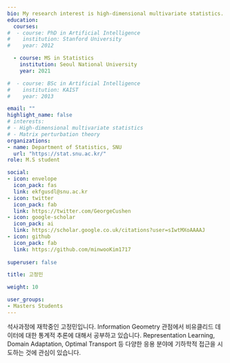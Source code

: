 ```yaml
---
bio: My research interest is high-dimensional multivariate statistics.
education:
  courses:
#  - course: PhD in Artificial Intelligence 
#    institution: Stanford University
#    year: 2012

  - course: MS in Statistics
    institution: Seoul National University
    year: 2021

#  - course: BSc in Artificial Intelligence
#    institution: KAIST
#    year: 2013

email: ""
highlight_name: false
# interests:
# - High-dimensional multivariate statistics
# - Matrix perturbation theory
organizations:
- name: Department of Statistics, SNU
  url: "https://stat.snu.ac.kr/"
role: M.S student

social:
- icon: envelope
  icon_pack: fas
  link: ekfgusdl@snu.ac.kr
- icon: twitter
  icon_pack: fab
  link: https://twitter.com/GeorgeCushen
- icon: google-scholar
  icon_pack: ai
  link: https://scholar.google.co.uk/citations?user=sIwtMXoAAAAJ
- icon: github
  icon_pack: fab
  link: https://github.com/minwooKim1717
  
superuser: false

title: 고정민

weight: 10

user_groups:
- Masters Students
---
```


석사과정에 재학중인 고정민입니다. Information Geometry 관점에서 비유클리드 데이터에 대한 통계적 추론에 대해서 공부하고 있습니다. Representation Learning, Domain Adaptation, Optimal Transport 등 다양한 응용 분야에 기하학적 접근을 시도하는 것에 관심이 있습니다.

